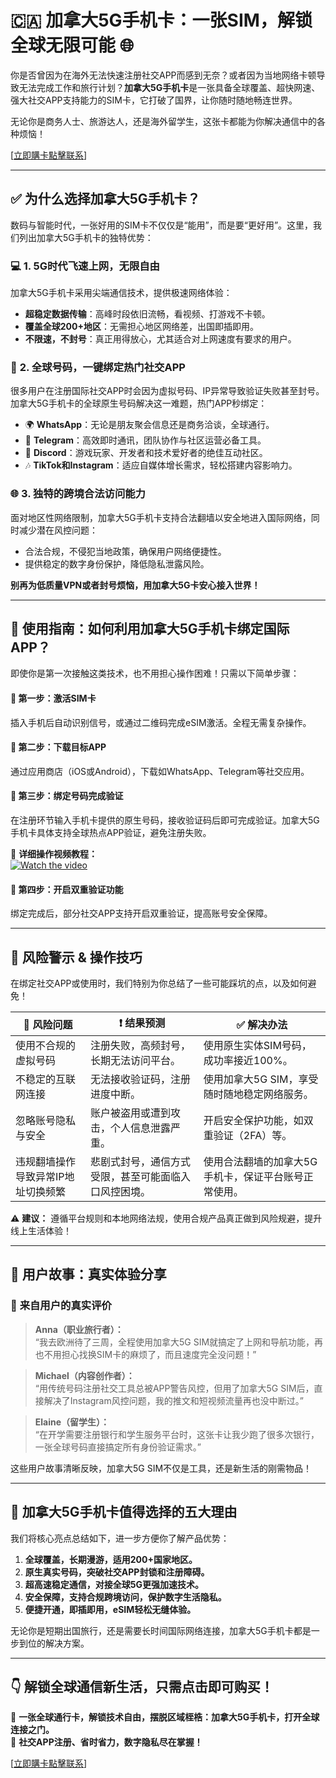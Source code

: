 # 🇨🇦 加拿大5G手机卡：一张SIM，解锁全球无限可能 🌐

你是否曾因为在海外无法快速注册社交APP而感到无奈？或者因为当地网络卡顿导致无法完成工作和旅行计划？**加拿大5G手机卡**是一张具备全球覆盖、超快网速、强大社交APP支持能力的SIM卡，它打破了国界，让你随时随地畅连世界。  

无论你是商务人士、旅游达人，还是海外留学生，这张卡都能为你解决通信中的各种烦恼！

[[立即購卡點擊联系](https://t.me/s/esim1088)]

---

## ✅ 为什么选择加拿大5G手机卡？

数码与智能时代，一张好用的SIM卡不仅仅是“能用”，而是要“更好用”。这里，我们列出加拿大5G手机卡的独特优势：

### 💻 **1. 5G时代飞速上网，无限自由**  
加拿大5G手机卡采用尖端通信技术，提供极速网络体验：  

- **超稳定数据传输**：高峰时段依旧流畅，看视频、打游戏不卡顿。  
- **覆盖全球200+地区**：无需担心地区网络差，出国即插即用。  
- **不限速，不封号**：真正用得放心，尤其适合对上网速度有要求的用户。  

### 🔢 **2. 全球号码，一键绑定热门社交APP**  
很多用户在注册国际社交APP时会因为虚拟号码、IP异常导致验证失败甚至封号。加拿大5G手机卡的全球原生号码解决这一难题，热门APP秒绑定：  
- 🌍 **WhatsApp**：无论是朋友聚会信息还是商务洽谈，全球通行。  
- 📩 **Telegram**：高效即时通讯，团队协作与社区运营必备工具。  
- 🎥 **Discord**：游戏玩家、开发者和技术爱好者的绝佳互动社区。  
- 🎶 **TikTok和Instagram**：适应自媒体增长需求，轻松搭建内容影响力。

### 🌐 **3. 独特的跨境合法访问能力**  
面对地区性网络限制，加拿大5G手机卡支持合法翻墙以安全地进入国际网络，同时减少潜在风控问题：  

- 合法合规，不侵犯当地政策，确保用户网络便捷性。  
- 提供稳定的数字身份保护，降低隐私泄露风险。  

**别再为低质量VPN或者封号烦恼，用加拿大5G卡安心接入世界！**

---

## 🔧 使用指南：如何利用加拿大5G手机卡绑定国际APP？

即使你是第一次接触这类技术，也不用担心操作困难！只需以下简单步骤：  

#### 📶 第一步：激活SIM卡  
插入手机后自动识别信号，或通过二维码完成eSIM激活。全程无需复杂操作。  

#### 📲 第二步：下载目标APP  
通过应用商店（iOS或Android），下载如WhatsApp、Telegram等社交应用。

#### 🔑 第三步：绑定号码完成验证  
在注册环节输入手机卡提供的原生号码，接收验证码后即可完成验证。加拿大5G手机卡具体支持全球热点APP验证，避免注册失败。

🎥 **详细操作视频教程：**  
[![Watch the video](https://img.youtube.com/vi/3enjqtwfZPw/hqdefault.jpg)](https://www.youtube.com/watch?v=3enjqtwfZPw)

#### 🔐 第四步：开启双重验证功能  
绑定完成后，部分社交APP支持开启双重验证，提高账号安全保障。

---

## 🚨 风险警示 & 操作技巧

在绑定社交APP或使用时，我们特别为你总结了一些可能踩坑的点，以及如何避免！

| 🚫 **风险问题**                  | ❗ **结果预测**                              | ✅ **解决办法**                           |
|------------------------------|-----------------------------------------|----------------------------------------|
| 使用不合规的虚拟号码             | 注册失败，高频封号，长期无法访问平台。                | 使用原生实体SIM号码，成功率接近100%。                  |
| 不稳定的互联网连接              | 无法接收验证码，注册进度中断。                      | 使用加拿大5G SIM，享受随时随地稳定网络服务。            |
| 忽略账号隐私与安全              | 账户被盗用或遭到攻击，个人信息泄露严重。                | 开启安全保护功能，如双重验证（2FA）等。                  |
| 违规翻墙操作导致异常IP地址切换频繁 | 悲剧式封号，通信方式受限，甚至可能面临入口风控困境。         | 使用合法翻墙的加拿大5G手机卡，保证平台账号正常使用。         |

⚠️ **建议：** 遵循平台规则和本地网络法规，使用合规产品真正做到风险规避，提升线上生活体验！  

---

## 🚀 用户故事：真实体验分享

### 🌟 **来自用户的真实评价**

> **Anna（职业旅行者）：**  
“我去欧洲待了三周，全程使用加拿大5G SIM就搞定了上网和导航功能，再也不用担心找换SIM卡的麻烦了，而且速度完全没问题！”

> **Michael（内容创作者）：**  
“用传统号码注册社交工具总被APP警告风控，但用了加拿大5G SIM后，直接解决了Instagram风控问题，我的推文和短视频流量再也没中断过。”

> **Elaine（留学生）：**  
“在开学需要注册银行和学生服务平台时，这张卡让我少跑了很多次银行，一张全球号码直接搞定所有身份验证需求。”

这些用户故事清晰反映，加拿大5G SIM不仅是工具，还是新生活的刚需物品！

---

## 🎯 加拿大5G手机卡值得选择的五大理由

我们将核心亮点总结如下，进一步方便你了解产品优势：  
1. **全球覆盖，长期漫游，适用200+国家地区。**  
2. **原生真实号码，突破社交APP封锁和注册障碍。**  
3. **超高速稳定通信，对接全球5G更强加速技术。**  
4. **安全保障，支持合规跨境访问，保护数字生活隐私。**  
5. **便捷开通，即插即用，eSIM轻松无缝体验。**

无论你是短期出国旅行，还是需要长时间国际网络连接，加拿大5G手机卡都是一步到位的解决方案。

---

## 👇 解锁全球通信新生活，只需点击即可购买！

📌 **一张全球通行卡，解锁技术自由，摆脱区域桎梏：加拿大5G手机卡，打开全球连接之门。**  
📌 **社交APP注册、省时省力，数字隐私尽在掌握！**

[[立即購卡點擊联系](https://t.me/s/esim1088)]
